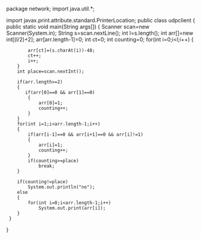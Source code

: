 package network;
import java.util.*;

import javax.print.attribute.standard.PrinterLocation;
public class udpclient {
     public static void main(String args[])
     {
    	 Scanner scan=new Scanner(System.in);
    	 String s=scan.nextLine();
    	 int l=s.length();
    	 int arr[]=new int[(l/2)+2];
    	 arr[arr.length-1]=0;
    	 int ct=0;
    	 int counting=0;
    	for(int i=0;i<l;i++)
    	{
		    		
		    arr[ct]=(s.charAt(i))-48;
		    ct++;
		    i++;
		}
		int place=scan.nextInt();
		    	
		if(arr.length>=2)
		{
		   if(arr[0]==0 && arr[1]==0)
		    {
		    	arr[0]=1;
		    	counting++;
		    }
    	}
    	for(int i=1;i<arr.length-1;i++)
    	{
    		if(arr[i-1]==0 && arr[i+1]==0 && arr[i]!=1)
    		{
	    		arr[i]=1;
	    		counting++;
    		}
    		if(counting>=place)
    			break;
    	}
    	
    	if(counting!=place)
    		System.out.println("no");
    	else 
    	{
    		for(int i=0;i<arr.length-1;i++)
    	    	System.out.print(arr[i]);
    	}
     }

}
